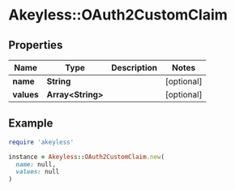 # Akeyless::OAuth2CustomClaim

## Properties

| Name | Type | Description | Notes |
| ---- | ---- | ----------- | ----- |
| **name** | **String** |  | [optional] |
| **values** | **Array&lt;String&gt;** |  | [optional] |

## Example

```ruby
require 'akeyless'

instance = Akeyless::OAuth2CustomClaim.new(
  name: null,
  values: null
)
```

